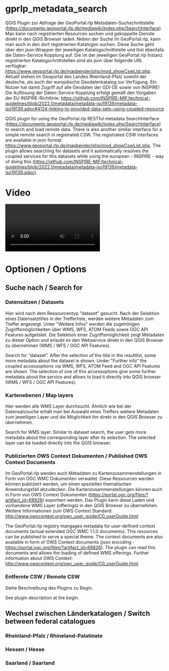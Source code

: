 # gprlp_metadata_search
QGIS Plugin zur Abfrage der GeoPortal.rlp Metadaten-Suchschnittstelle (https://documents.geoportal.rlp.de/mediawiki/index.php/SearchInterface). Man kann nach registrierten Resourcen suchen und gekoppelte Dienste direkt in den QGIS Browser laden. Neben der Suche im GeoPortal.rlp, kann man auch in den dort registrierten Katalogen suchen. Diese Suche geht über den json-Wrapper der jeweiligen Katalogschnittstelle und löst ebenfalls die Daten-Service Kopplung auf. Die im der jeweiligen GeoPortal.rlp Instanz registrierten Katalogschnittstellen sind als json über folgende URL verfügbar: https://www.geoportal.rlp.de/mapbender/php/mod_showCswList.php. 
Aktuell stehen im Geoportal des Landes Rheinland-Pfalz sowohl der deutsche, als auch der europäische Geodatenkatalog zur Verfügung. Ein Nutzer hat damit Zugriff auf alle Geodaten der GDI-DE sowie von INSPIRE! Die Auflösung der Daten-Service Kopplung erfolgt gemäß den Vorgaben der EU INSPIRE-Richtlinie: https://github.com/INSPIRE-MIF/technical-guidelines/blob/2022.1/metadata/metadata-iso19139/metadata-iso19139.adoc#4124-linking-to-provided-data-sets-using-coupled-resource


QGIS plugin for using the GeoPortal.rlp RESTful metadata SearchInterface (https://documents.geoportal.rlp.de/mediawiki/index.php/SearchInterface) to search and load remote data. There is also another similar interface for a simple remote search in registrated CSW. The registrated CSW interfaces are available in json format: https://www.geoportal.rlp.de/mapbender/php/mod_showCswList.php. The plugin allows searching for datasets and it automatically resolves the coupled services for this datasets while using the european - INSPIRE - way of doing this (https://github.com/INSPIRE-MIF/technical-guidelines/blob/2022.1/metadata/metadata-iso19139/metadata-iso19139.adoc).

# Video
![qgis_3 22_metadata_search_plugin](https://user-images.githubusercontent.com/1188234/154994934-aa8abb57-4b8c-47b3-b18c-c0ad3efb07a1.mp4)

# Optionen / Options
## Suche nach / Search for
### Datensätzen / Datasets
Hier wird nach dem Ressourcentyp "dataset" gesucht. Nach der Selektion eines Datensatztitles in der Trefferliste, werden weitere Metadaten zum Treffer angezeigt. Unter "Weitere Infos" werden die zugehörigen Zugriffsmöglichkeiten über WMS, WFS, ATOM Feeds sowie OGC API Features aufgelistet. Die Selektion einer Zugriffsmöglichkeit zeigt Metadaten zu dieser Option und erlaubt es den Webservice direkt in den QGIS Browser zu übernehmen (WMS / WFS / OGC API Features).

Search for "dataset". After the selection of the title in the resultlist, some more metadata about the dataset is shown. Under "Further info" the coupled accessoptions via WMS, WFS, ATOM Feed and OGC API Features are shown. The selection of one of this accessoptions give some further metadata about the service and allows to load it directly into QGIS browser (WMS / WFS / OGC API Features).

### Kartenebenen / Map layers
Hier werden alle WMS Layer durchsucht. Ähnlich wie bei der Datensatzsuche erhält man bei Auswahl eines Treffers weitere Metadaten zum jeweiligen Layer und die Möglichkeit ihn direkt in den QGIS Browser zu übernehmen. 

Search for WMS layer. Similar to dataset search, the user gets more metadata about the corresponding layer after its selection. The selected layer can be loaded directly into the QGIS browser.

### Publizierten OWS Context Dokumenten / Published OWS Context Documents
Im GeoPortal.rlp werden auch Metadaten zu Kartenzusammenstellungen in Form von OGC WMC Dokumenten verwaltet. Diese Ressourcen werden können publiziert werden, um einen speziellen thematischen Anwendungsfall abzudecken. Die Kartenzusammenstellungen können auch in Form von OWS Context Dokumenten (https://portal.ogc.org/files/?artifact_id=68826) exportiert werden. Das Plugin kann diese Laden und vorhandene WMS Layer (offerings) in den QGIS Browser zu übernehmen. Weitere Informationen zum OWS Context Standard: http://www.owscontext.org/owc_user_guide/C0_userGuide.html

The GeoPortal.rlp registry mangages metadata for user-defined context documents (actual extended OGC WMC 1.1.0 documents). This resources can be published to serve a special theme. The context documents are also available in form of OWS Context documents (json encoding - https://portal.ogc.org/files/?artifact_id=68826). The plugin can read this documents and allows the loading of defined WMS offerings. Further information about OWS Context: http://www.owscontext.org/owc_user_guide/C0_userGuide.html 

### Entfernte CSW / Remote CSW
Siehe Beschreibung des Plugins zu Begin.

See plugin description at the begin.

## Wechsel zwischen Länderkatalogen / Switch between federal catalogues
### Rheinland-Pfalz / Rhineland-Palatinate
### Hessen / Hesse
### Saarland / Saarland
